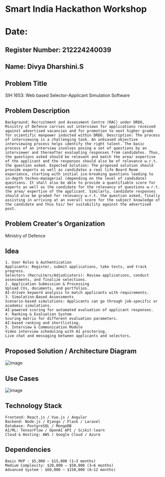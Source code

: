 # Smart India Hackathon Workshop
# Date: 
## Register Number: 212224240039
## Name: Divya Dharshini.S
## Problem Title
SIH 1653: Web based Selector-Applicant Simulation Software
## Problem Description
```
Background: Recruitment and Assessment Centre (RAC) under DRDO, Ministry of Defence carries out interviews for applications received against advertised vacancies and for promotion to next higher grade for scientific manpower inducted within DRDO. Description: The process of interviewing is a challenging task. An unbiased objective interviewing process helps identify the right talent. The basic process of an interview involves posing a set of questions by an interviewer and thereafter evaluating responses from candidates. Thus, the questions asked should be relevant and match the area/ expertise of the applicant and the responses should also be of relevance w.r.t. the question asked. Expected Solution: The proposed solution should provide experts as well as candidates a real life Board Room experience, starting with initial ice-breaking questions leading to in-depth techno-managerial (depending on the level of candidate) questions. It shall also be able to provide a quantifiable score for experts as well as the candidate for the relevancy of questions w.r.t. the area/ expertise of the applicant. Similarly, candidate responses should also be graded for relevancy w.r.t. the question asked, finally assisting in arriving at an overall score for the subject knowledge of the candidate and thus his/ her suitability against the advertised post.
```

## Problem Creater's Organization
Ministry of Defence

## Idea
```
1. User Roles & Authentication
Applicants: Register, submit applications, take tests, and track progress.
Selectors (Recruiters/Adjudicators): Review applications, conduct assessments, and finalize selections.
2. Application Submission & Processing
Upload CVs, documents, and portfolios.
AI-driven keyword analysis to match applicants with requirements.
3. Simulation-Based Assessments
Scenario-based simulations: Applicants can go through job-specific or academic simulations.
AI-powered scoring for automated evaluation of applicant responses.
4. Ranking & Evaluation System
Scoring matrix for different evaluation parameters.
AI-based ranking and shortlisting.
5. Interview & Communication Module
Video interview scheduling with AI proctoring.
Live chat and messaging between applicants and selectors.
```
## Proposed Solution / Architecture Diagram
![image](https://github.com/user-attachments/assets/bd7ebe18-79ea-470f-865f-f451846c30c5)

## Use Cases
![image](https://github.com/user-attachments/assets/dddc7389-ed1b-4f9c-9f81-4878d0aea962)

## Technology Stack
```
Frontend: React.js / Vue.js / Angular
Backend: Node.js / Django / Flask / Laravel
Database: PostgreSQL / MongoDB
AI/ML: TensorFlow / OpenAI API / Scikit-learn
Cloud & Hosting: AWS / Google Cloud / Azure
```
## Dependencies
```
Basic MVP : $5,000 – $15,000 (1–3 months)
Medium Complexity: $20,000 – $50,000 (3–6 months)
Advanced System : $60,000 – $150,000 (6–12 months)
```
